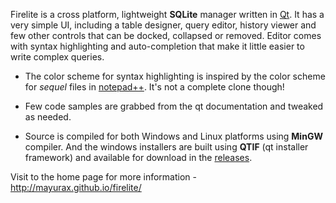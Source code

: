 Firelite is a cross platform, lightweight **SQLite** manager written in [Qt](http://qt.io/). It has a very simple UI, including a table designer, query editor, history viewer and few other controls that can be docked, collapsed or removed. Editor comes with syntax highlighting and auto-completion that make it little easier to write complex queries. 



* The color scheme for syntax highlighting is inspired by the color scheme for *sequel* files in [notepad++](https://notepad-plus-plus.org/). It's not a complete clone though!


* Few code samples are grabbed from the qt documentation and tweaked as needed.


* Source is compiled for both Windows and Linux platforms using **MinGW** compiler. And the windows installers are built using **QTIF** (qt installer framework) and available for download in the [releases](https://github.com/mayura-ramanayaka/firelite/releases).




Visit to the home page for more information - http://mayurax.github.io/firelite/
